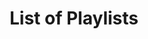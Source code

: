 ---
layout: index
title: List of Playlists
playlists: [    
    # the-origin,        
    the-experiment,
    the-prototype,
    # the-product,
    the-order,
    the-pulse,
    flood-features,
    recent-releases,
    # under-development
]
---